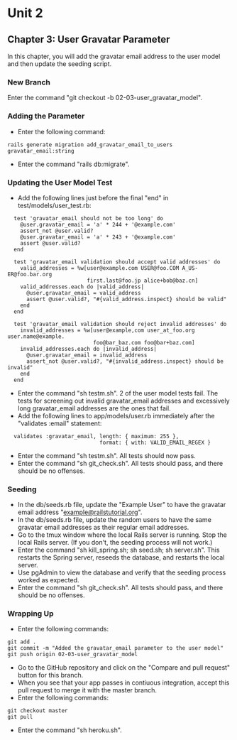 # Unit 2
## Chapter 3: User Gravatar Parameter

In this chapter, you will add the gravatar email address to the user model and then update the seeding script.

### New Branch
Enter the command "git checkout -b 02-03-user_gravatar_model".

### Adding the Parameter
* Enter the following command:
```
rails generate migration add_gravatar_email_to_users gravatar_email:string
```
* Enter the command "rails db:migrate".

### Updating the User Model Test
* Add the following lines just before the final "end" in test/models/user_test.rb:
```
  test 'gravatar_email should not be too long' do
    @user.gravatar_email = 'a' * 244 + '@example.com'
    assert_not @user.valid?
    @user.gravatar_email = 'a' * 243 + '@example.com'
    assert @user.valid?
  end

  test 'gravatar_email validation should accept valid addresses' do
    valid_addresses = %w[user@example.com USER@foo.COM A_US-ER@foo.bar.org
                         first.last@foo.jp alice+bob@baz.cn]
    valid_addresses.each do |valid_address|
      @user.gravatar_email = valid_address
      assert @user.valid?, "#{valid_address.inspect} should be valid"
    end
  end

  test 'gravatar_email validation should reject invalid addresses' do
    invalid_addresses = %w[user@example,com user_at_foo.org user.name@example.
                           foo@bar_baz.com foo@bar+baz.com]
    invalid_addresses.each do |invalid_address|
      @user.gravatar_email = invalid_address
      assert_not @user.valid?, "#{invalid_address.inspect} should be invalid"
    end
  end
```
* Enter the command "sh testm.sh".  2 of the user model tests fail.  The tests for screening out invalid gravatar_email addresses and excessively long gravatar_email addresses are the ones that fail.
* Add the following lines to app/models/user.rb immediately after the "validates :email" statement:
```
  validates :gravatar_email, length: { maximum: 255 },
                             format: { with: VALID_EMAIL_REGEX }
```
* Enter the command "sh testm.sh".  All tests should now pass.
* Enter the command "sh git_check.sh".  All tests should pass, and there should be no offenses.

### Seeding
* In the db/seeds.rb file, update the "Example User" to have the gravatar email address "example@railstutorial.org".
* In the db/seeds.rb file, update the random users to have the same gravatar email addresses as their regular email addresses.
* Go to the tmux window where the local Rails server is running.  Stop the local Rails server.  (If you don't, the seeding process will not work.)
* Enter the command "sh kill_spring.sh; sh seed.sh; sh server.sh".  This restarts the Spring server, reseeds the database, and restarts the local server.
* Use pgAdmin to view the database and verify that the seeding process worked as expected.
* Enter the command "sh git_check.sh".  All tests should pass, and there should be no offenses.

### Wrapping Up
* Enter the following commands:
```
git add .
git commit -m "Added the gravatar_email parameter to the user model"
git push origin 02-03-user_gravatar_model
```
* Go to the GitHub repository and click on the "Compare and pull request" button for this branch.
* When you see that your app passes in contiuous integration, accept this pull request to merge it with the master branch.
* Enter the following commands:
```
git checkout master
git pull
```
* Enter the command "sh heroku.sh".
